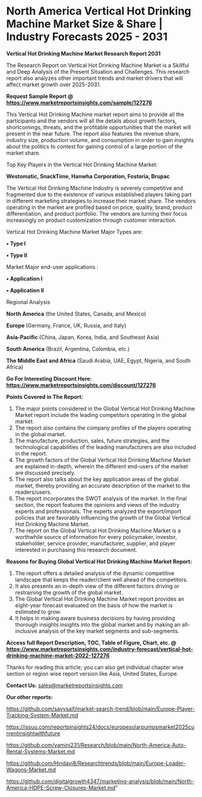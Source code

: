 # North America Vertical Hot Drinking Machine Market Size & Share | Industry Forecasts 2025 - 2031

<strong>Vertical Hot Drinking Machine Market Research Report 2031</strong>

The Research Report on Vertical Hot Drinking Machine Market is a Skillful and Deep Analysis of the Present Situation and Challenges. This research report also analyzes other important trends and market drivers that will affect market growth over 2025-2031.

<strong>Request Sample Report @ <a href=https://www.marketreportsinsights.com/sample/127276>https://www.marketreportsinsights.com/sample/127276</a></strong>

This Vertical Hot Drinking Machine market report aims to provide all the participants and the vendors will all the details about growth factors, shortcomings, threats, and the profitable opportunities that the market will present in the near future. The report also features the revenue share, industry size, production volume, and consumption in order to gain insights about the politics to contest for gaining control of a large portion of the market share.

Top Key Players in the Vertical Hot Drinking Machine Market:

<strong>Westomatic, SnackTime, Hanwha Corporation, Fostoria, Brupac</strong>

The Vertical Hot Drinking Machine Industry is severely competitive and fragmented due to the existence of various established players taking part in different marketing strategies to increase their market share. The vendors operating in the market are profiled based on price, quality, brand, product differentiation, and product portfolio. The vendors are turning their focus increasingly on product customization through customer interaction.

Vertical Hot Drinking Machine Market Major Types are:

<strong>• Type I

• Type II</strong>

Market Major end-user applications :

<strong>• Application I

• Application II</strong>

Regional Analysis

</u><strong><b>North America</b></strong> (the United States, Canada, and Mexico)

<strong><b>Europe </b></strong>(Germany, France, UK, Russia, and Italy)

<strong><b>Asia-Pacific</b></strong> (China, Japan, Korea, India, and Southeast Asia)

<strong><b>South America</b></strong> (Brazil, Argentina, Colombia, etc.)

<strong><b>The Middle East and Africa</b></strong> (Saudi Arabia, UAE, Egypt, Nigeria, and South Africa)

<strong>Go For Interesting Discount Here: <a href=https://www.marketreportsinsights.com/discount/127276>https://www.marketreportsinsights.com/discount/127276</a></strong>

<strong>Points Covered in The Report:</strong>
<ol>
  <li>The major points considered in the Global Vertical Hot Drinking Machine Market report include the leading competitors operating in the global market.</li>
  <li>The report also contains the company profiles of the players operating in the global market.</li>
  <li>The manufacture, production, sales, future strategies, and the technological capabilities of the leading manufacturers are also included in the report.</li>
  <li>The growth factors of the Global Vertical Hot Drinking Machine Market are explained in-depth, wherein the different end-users of the market are discussed precisely.</li>
  <li>The report also talks about the key application areas of the global market, thereby providing an accurate description of the market to the readers/users.</li>
  <li>The report incorporates the SWOT analysis of the market. In the final section, the report features the opinions and views of the industry experts and professionals. The experts analyzed the export/import policies that are favorably influencing the growth of the Global Vertical Hot Drinking Machine Market.</li>
  <li>The report on the Global Vertical Hot Drinking Machine Market is a worthwhile source of information for every policymaker, investor, stakeholder, service provider, manufacturer, supplier, and player interested in purchasing this research document.</li>
</ol>
<strong>Reasons for Buying Global Vertical Hot Drinking Machine Market Report:</strong>

<ol>
  <li>The report offers a detailed analysis of the dynamic competitive landscape that keeps the reader/client well ahead of the competitors.</li>
  <li>It also presents an in-depth view of the different factors driving or restraining the growth of the global market.</li>
  <li>The Global Vertical Hot Drinking Machine Market report provides an eight-year forecast evaluated on the basis of how the market is estimated to grow.</li>
  <li>It helps in making aware business decisions by having providing thorough insights insights into the global market and by making an all-inclusive analysis of the key market segments and sub-segments.</li>
</ol>
<strong>Access full Report Description, TOC, Table of Figure, Chart, etc. @ <a href=https://www.marketreportsinsights.com/industry-forecast/vertical-hot-drinking-machine-market-2022-127276>https://www.marketreportsinsights.com/industry-forecast/vertical-hot-drinking-machine-market-2022-127276</a></strong>


Thanks for reading this article; you can also get individual chapter wise section or region wise report version like Asia, United States, Europe.

<strong>Contact Us:</strong>
sales@marketreportsinsights.com

<strong>Our other reports:</strong>

<a href=https://github.com/sayysaif/market-search-trend/blob/main/Europe-Player-Tracking-System-Market.md>https://github.com/sayysaif/market-search-trend/blob/main/Europe-Player-Tracking-System-Market.md</a>

<a href=https://issuu.com/reportsinsights24/docs/europesolarpumpsmarket2025currentinsightwithfuture>https://issuu.com/reportsinsights24/docs/europesolarpumpsmarket2025currentinsightwithfuture</a>

<a href=https://github.com/yamini231/Research/blob/main/North-America-Auto-Rental-Systems-Market.md>https://github.com/yamini231/Research/blob/main/North-America-Auto-Rental-Systems-Market.md</a>

<a href=https://github.com/Hindavi8/Researchtrends/blob/main/Europe-Loader-Wagons-Market.md>https://github.com/Hindavi8/Researchtrends/blob/main/Europe-Loader-Wagons-Market.md</a>

<a href=https://github.com/digitalgrowth4347/marketing-analysis/blob/main/North-America-HDPE-Screw-Closures-Market.md>https://github.com/digitalgrowth4347/marketing-analysis/blob/main/North-America-HDPE-Screw-Closures-Market.md</a>"
